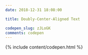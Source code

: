 ```yaml
---
date: 2018-12-31 18:08:00

title: Doubly-Center-Aligned Text

codepen_slug: zJLoGK
comments: codepen
---
```


{% include content/codepen.html %}
